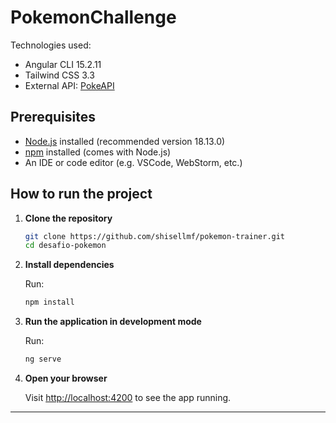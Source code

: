 # PokemonChallenge

Technologies used:
- Angular CLI 15.2.11
- Tailwind CSS 3.3
- External API: [PokeAPI](https://pokeapi.co/)

## Prerequisites

- [Node.js](https://nodejs.org/) installed (recommended version 18.13.0)
- [npm](https://www.npmjs.com/) installed (comes with Node.js)
- An IDE or code editor (e.g. VSCode, WebStorm, etc.)

## How to run the project

1. **Clone the repository**

    ```bash
    git clone https://github.com/shisellmf/pokemon-trainer.git
    cd desafio-pokemon
    ```

2. **Install dependencies**

    Run:

    ```bash
    npm install
    ```

3. **Run the application in development mode**

    Run:

    ```bash
    ng serve
    ```

4. **Open your browser**

    Visit [http://localhost:4200](http://localhost:4200) to see the app running.

---
